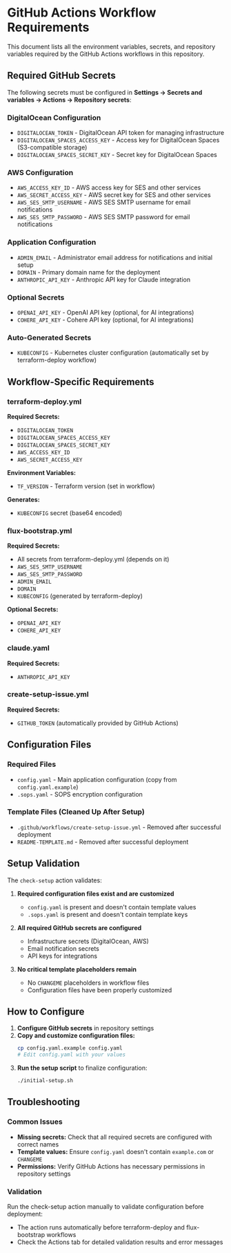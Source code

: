 # GitHub Actions Workflow Requirements

This document lists all the environment variables, secrets, and repository variables required by the GitHub Actions workflows in this repository.

## Required GitHub Secrets

The following secrets must be configured in **Settings → Secrets and variables → Actions → Repository secrets**:

### DigitalOcean Configuration
- `DIGITALOCEAN_TOKEN` - DigitalOcean API token for managing infrastructure
- `DIGITALOCEAN_SPACES_ACCESS_KEY` - Access key for DigitalOcean Spaces (S3-compatible storage)
- `DIGITALOCEAN_SPACES_SECRET_KEY` - Secret key for DigitalOcean Spaces

### AWS Configuration
- `AWS_ACCESS_KEY_ID` - AWS access key for SES and other services
- `AWS_SECRET_ACCESS_KEY` - AWS secret key for SES and other services
- `AWS_SES_SMTP_USERNAME` - AWS SES SMTP username for email notifications
- `AWS_SES_SMTP_PASSWORD` - AWS SES SMTP password for email notifications

### Application Configuration
- `ADMIN_EMAIL` - Administrator email address for notifications and initial setup
- `DOMAIN` - Primary domain name for the deployment
- `ANTHROPIC_API_KEY` - Anthropic API key for Claude integration

### Optional Secrets
- `OPENAI_API_KEY` - OpenAI API key (optional, for AI integrations)
- `COHERE_API_KEY` - Cohere API key (optional, for AI integrations)

### Auto-Generated Secrets
- `KUBECONFIG` - Kubernetes cluster configuration (automatically set by terraform-deploy workflow)

## Workflow-Specific Requirements

### terraform-deploy.yml
**Required Secrets:**
- `DIGITALOCEAN_TOKEN`
- `DIGITALOCEAN_SPACES_ACCESS_KEY`
- `DIGITALOCEAN_SPACES_SECRET_KEY`
- `AWS_ACCESS_KEY_ID`
- `AWS_SECRET_ACCESS_KEY`

**Environment Variables:**
- `TF_VERSION` - Terraform version (set in workflow)

**Generates:**
- `KUBECONFIG` secret (base64 encoded)

### flux-bootstrap.yml
**Required Secrets:**
- All secrets from terraform-deploy.yml (depends on it)
- `AWS_SES_SMTP_USERNAME`
- `AWS_SES_SMTP_PASSWORD`
- `ADMIN_EMAIL`
- `DOMAIN`
- `KUBECONFIG` (generated by terraform-deploy)

**Optional Secrets:**
- `OPENAI_API_KEY`
- `COHERE_API_KEY`

### claude.yaml
**Required Secrets:**
- `ANTHROPIC_API_KEY`

### create-setup-issue.yml
**Required Secrets:**
- `GITHUB_TOKEN` (automatically provided by GitHub Actions)

## Configuration Files

### Required Files
- `config.yaml` - Main application configuration (copy from `config.yaml.example`)
- `.sops.yaml` - SOPS encryption configuration

### Template Files (Cleaned Up After Setup)
- `.github/workflows/create-setup-issue.yml` - Removed after successful deployment
- `README-TEMPLATE.md` - Removed after successful deployment

## Setup Validation

The `check-setup` action validates:

1. **Required configuration files exist and are customized**
   - `config.yaml` is present and doesn't contain template values
   - `.sops.yaml` is present and doesn't contain template keys

2. **All required GitHub secrets are configured**
   - Infrastructure secrets (DigitalOcean, AWS)
   - Email notification secrets
   - API keys for integrations

3. **No critical template placeholders remain**
   - No `CHANGEME` placeholders in workflow files
   - Configuration files have been properly customized

## How to Configure

1. **Configure GitHub secrets** in repository settings
2. **Copy and customize configuration files:**
   ```bash
   cp config.yaml.example config.yaml
   # Edit config.yaml with your values
   ```
3. **Run the setup script** to finalize configuration:
   ```bash
   ./initial-setup.sh
   ```

## Troubleshooting

### Common Issues
- **Missing secrets:** Check that all required secrets are configured with correct names
- **Template values:** Ensure `config.yaml` doesn't contain `example.com` or `CHANGEME`
- **Permissions:** Verify GitHub Actions has necessary permissions in repository settings

### Validation
Run the check-setup action manually to validate configuration before deployment:
- The action runs automatically before terraform-deploy and flux-bootstrap workflows
- Check the Actions tab for detailed validation results and error messages